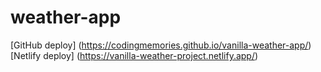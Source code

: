 # weather-app 
[GitHub deploy] (https://codingmemories.github.io/vanilla-weather-app/)
[Netlify deploy] (https://vanilla-weather-project.netlify.app/)
